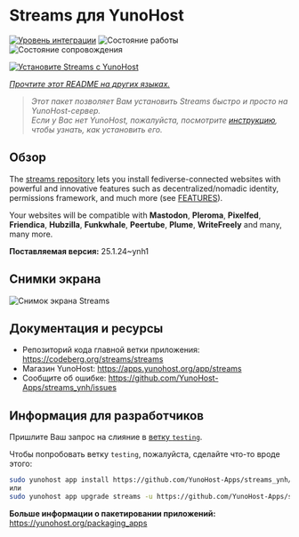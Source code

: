<!--
Важно: этот README был автоматически сгенерирован <https://github.com/YunoHost/apps/tree/master/tools/readme_generator>
Он НЕ ДОЛЖЕН редактироваться вручную.
-->

# Streams для YunoHost

[![Уровень интеграции](https://apps.yunohost.org/badge/integration/streams)](https://ci-apps.yunohost.org/ci/apps/streams/)
![Состояние работы](https://apps.yunohost.org/badge/state/streams)
![Состояние сопровождения](https://apps.yunohost.org/badge/maintained/streams)

[![Установите Streams с YunoHost](https://install-app.yunohost.org/install-with-yunohost.svg)](https://install-app.yunohost.org/?app=streams)

*[Прочтите этот README на других языках.](./ALL_README.md)*

> *Этот пакет позволяет Вам установить Streams быстро и просто на YunoHost-сервер.*  
> *Если у Вас нет YunoHost, пожалуйста, посмотрите [инструкцию](https://yunohost.org/install), чтобы узнать, как установить его.*

## Обзор

The [streams repository](https://codeberg.org/streams/streams/) lets you install fediverse-connected websites with powerful and innovative features such as decentralized/nomadic identity, permissions framework, and much more (see [FEATURES](doc/FEATURES.md)).

Your websites will be compatible with **Mastodon**, **Pleroma**, **Pixelfed**, **Friendica**, **Hubzilla**, **Funkwhale**, **Peertube**, **Plume**, **WriteFreely** and many, many more.


**Поставляемая версия:** 25.1.24~ynh1

## Снимки экрана

![Снимок экрана Streams](./doc/screenshots/example.png)

## Документация и ресурсы

- Репозиторий кода главной ветки приложения: <https://codeberg.org/streams/streams>
- Магазин YunoHost: <https://apps.yunohost.org/app/streams>
- Сообщите об ошибке: <https://github.com/YunoHost-Apps/streams_ynh/issues>

## Информация для разработчиков

Пришлите Ваш запрос на слияние в [ветку `testing`](https://github.com/YunoHost-Apps/streams_ynh/tree/testing).

Чтобы попробовать ветку `testing`, пожалуйста, сделайте что-то вроде этого:

```bash
sudo yunohost app install https://github.com/YunoHost-Apps/streams_ynh/tree/testing --debug
или
sudo yunohost app upgrade streams -u https://github.com/YunoHost-Apps/streams_ynh/tree/testing --debug
```

**Больше информации о пакетировании приложений:** <https://yunohost.org/packaging_apps>

